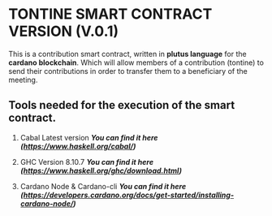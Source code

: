 # TONTINE SMART CONTRACT VERSION (V.0.1) 

This is a contribution smart contract, written in **plutus language** for the **cardano blockchain**. Which will allow members of a contribution (tontine) to send their contributions in order to transfer them to a beneficiary of the meeting.

## Tools needed for the execution of the smart contract.

1. Cabal Latest version ***You can find it here  (https://www.haskell.org/cabal/)***

2. GHC Version 8.10.7 ***You can find it here  (https://www.haskell.org/ghc/download.html)***

3. Cardano Node & Cardano-cli ***You can find it here  (https://developers.cardano.org/docs/get-started/installing-cardano-node/)***



